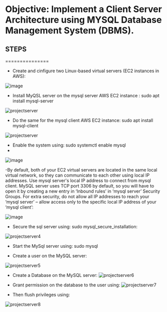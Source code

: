# Objective: Implement a Client Server Architecture using MYSQL Database Management System (DBMS).

## STEPS
===============

- Create and cinfigure two Linux-based virtual servers (EC2 instances in AWS):

![image](https://user-images.githubusercontent.com/40290711/127063939-8772db42-389e-40a2-bee0-9ac1e2724cad.png)

- Install MyQSL server on the mysql server AWS EC2 instance : sudo apt install mysql-server

![projectserver](https://user-images.githubusercontent.com/40290711/127065836-5565c572-d7a0-42ee-8142-4fb6cd9c8f4a.PNG)


- Do the same for the mysql client AWS EC2 instance: sudo apt install mysql-client

![projectserver](https://user-images.githubusercontent.com/40290711/127066029-c2eeb90f-2a85-4e4e-a123-671bd0b5d6e5.PNG)

- Enable the system using: sudo systemctl enable mysql
- 
![image](https://user-images.githubusercontent.com/40290711/127067157-23dcb548-1148-4036-88ec-36752f5d9b98.png)

-By default, both of your EC2 virtual servers are located in the same local virtual network, so they can communicate to each other using local IP addresses. Use mysql server's local IP address to connect from mysql client. MySQL server uses TCP port 3306 by default, so you will have to open it by creating a new entry in ‘Inbound rules’ in ‘mysql server’ Security Groups. For extra security, do not allow all IP addresses to reach your ‘mysql server’ – allow access only to the specific local IP address of your ‘mysql client’: 

![image](https://user-images.githubusercontent.com/40290711/127067668-9f4fa2b8-62bb-4b1d-a643-dc9c4253d91a.png)

- Secure the sql server using: sudo mysql_secure_installation:

![projectserver4](https://user-images.githubusercontent.com/40290711/127068534-7b7728bc-58f2-4ac3-9134-756befeb958b.PNG)

- Start the MySql server using: sudo mysql

- Create a user on the MySQL server:

![projectserver5](https://user-images.githubusercontent.com/40290711/127069209-374df21d-2809-45f7-b589-c60184abb31e.PNG)


- Create a Database on the MySQL server: 
![projectserver6](https://user-images.githubusercontent.com/40290711/127069815-9c47b2d7-375f-4018-97a6-d323ea2bf3f5.PNG)

- Grant permission on the database to the user using:
![projectserver7](https://user-images.githubusercontent.com/40290711/127070166-f19518d5-fc85-4da0-b055-1061b3748546.PNG)

- Then flush privileges using:

![projectserver8](https://user-images.githubusercontent.com/40290711/127070342-3a038c8b-d8bc-4ae9-8535-f917eaf6fddf.PNG)



